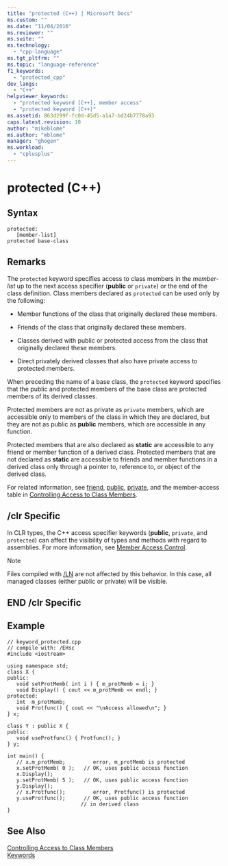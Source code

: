 ```yaml
---
title: "protected (C++) | Microsoft Docs"
ms.custom: ""
ms.date: "11/04/2016"
ms.reviewer: ""
ms.suite: ""
ms.technology: 
  - "cpp-language"
ms.tgt_pltfrm: ""
ms.topic: "language-reference"
f1_keywords: 
  - "protected_cpp"
dev_langs: 
  - "C++"
helpviewer_keywords: 
  - "protected keyword [C++], member access"
  - "protected keyword [C++]"
ms.assetid: 863d299f-fc0d-45d5-a1a7-bd24b7778a93
caps.latest.revision: 10
author: "mikeblome"
ms.author: "mblome"
manager: "ghogen"
ms.workload: 
  - "cplusplus"
---
```

# protected (C++)
## Syntax  
  
```  
protected:  
   [member-list]  
protected base-class  
```  
  
## Remarks  
 The `protected` keyword specifies access to class members in the *member-list* up to the next access specifier (**public** or `private`) or the end of the class definition. Class members declared as `protected` can be used only by the following:  
  
-   Member functions of the class that originally declared these members.  
  
-   Friends of the class that originally declared these members.  
  
-   Classes derived with public or protected access from the class that originally declared these members.  
  
-   Direct privately derived classes that also have private access to protected members.  
  
 When preceding the name of a base class, the `protected` keyword specifies that the public and protected members of the base class are protected members of its derived classes.  
  
 Protected members are not as private as `private` members, which are accessible only to members of the class in which they are declared, but they are not as public as **public** members, which are accessible in any function.  
  
 Protected members that are also declared as **static** are accessible to any friend or member function of a derived class. Protected members that are not declared as **static** are accessible to friends and member functions in a derived class only through a pointer to, reference to, or object of the derived class.  
  
 For related information, see [friend](../cpp/friend-cpp.md), [public](../cpp/public-cpp.md), [private](../cpp/private-cpp.md), and the member-access table in [Controlling Access to Class Members](member-access-control-cpp.md).  
  
## /clr Specific  
 In CLR types, the C++ access specifier keywords (**public**, `private`, and `protected`) can affect the visibility of types and methods with regard to assemblies. For more information, see [Member Access Control](member-access-control-cpp.md).  
  
> [!NOTE]
>  Files compiled with [/LN](../build/reference/ln-create-msil-module.md) are not affected by this behavior. In this case, all managed classes (either public or private) will be visible.  
  
## END /clr Specific  
  
## Example  
  
```  
// keyword_protected.cpp  
// compile with: /EHsc  
#include <iostream>  
  
using namespace std;  
class X {  
public:  
   void setProtMemb( int i ) { m_protMemb = i; }  
   void Display() { cout << m_protMemb << endl; }  
protected:  
   int  m_protMemb;  
   void Protfunc() { cout << "\nAccess allowed\n"; }  
} x;  
  
class Y : public X {  
public:  
   void useProtfunc() { Protfunc(); }  
} y;  
  
int main() {  
   // x.m_protMemb;         error, m_protMemb is protected  
   x.setProtMemb( 0 );   // OK, uses public access function  
   x.Display();  
   y.setProtMemb( 5 );   // OK, uses public access function  
   y.Display();  
   // x.Protfunc();         error, Protfunc() is protected  
   y.useProtfunc();      // OK, uses public access function  
                        // in derived class  
}  
```  
  
## See Also  
 [Controlling Access to Class Members](member-access-control-cpp.md)   
 [Keywords](../cpp/keywords-cpp.md)